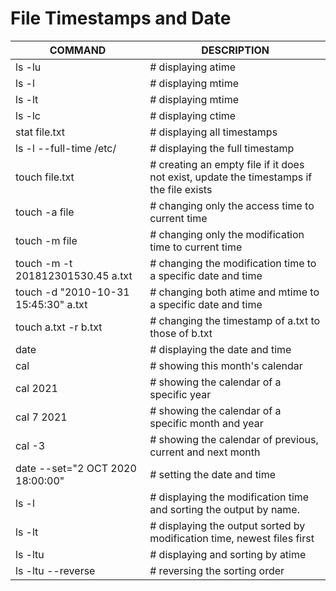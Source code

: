 # File Timestamps and Date

COMMAND | DESCRIPTION
---|---
ls -lu | # displaying atime
ls -l | # displaying mtime
ls -lt | # displaying mtime
ls -lc | # displaying ctime
stat file.txt | # displaying all timestamps
ls -l --full-time /etc/ | # displaying the full timestamp
touch file.txt | # creating an empty file if it does not exist, update the timestamps if the file exists
touch -a file | # changing only the access time to current time
touch -m file | # changing only the modification time to current time
touch -m -t 201812301530.45 a.txt | # changing the modification time to a specific date and time
touch -d "2010-10-31 15:45:30" a.txt | # changing both atime and mtime to a specific date and time
touch a.txt -r b.txt | # changing the timestamp of a.txt to those of b.txt
date | # displaying the date and time
cal | # showing this month's calendar
cal 2021 | # showing the calendar of a specific year
cal 7 2021 | # showing the calendar of a specific month and year
cal -3 | # showing the calendar of previous, current and next month
date --set="2 OCT 2020 18:00:00" | # setting the date and time 
ls -l | # displaying the modification time and sorting the output by name.
ls -lt | # displaying the output sorted by modification time, newest files first
ls -ltu | # displaying and sorting by atime
ls -ltu --reverse | # reversing the sorting order